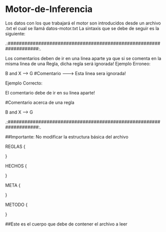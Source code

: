 # Motor-de-Inferencia

Los datos con los que trabajará el motor son introducidos desde un archivo .txt el cual se llamá datos-motor.txt
La sintaxis que se debe de seguir es la siguiente:

.:*###################################################################*:.

Los comentarios deben de ir en una linea aparte ya que si se comenta en la misma linea de una Regla, dicha regla será ignorada!
Ejemplo Erroneo:

B and X --> G #Comentario ---> Esta linea sera ignorada!

Ejemplo Correcto:

El comentario debe de ir en su linea aparte!

 #Comentario acerca de una regla

B and X --> G

.:*###################################################################*:.


##Importante: No modificar la estructura básica del archivo

REGLAS {

}

HECHOS {

}

META {

}

METODO {

}

##Este es el cuerpo que debe de contener el archivo a leer
